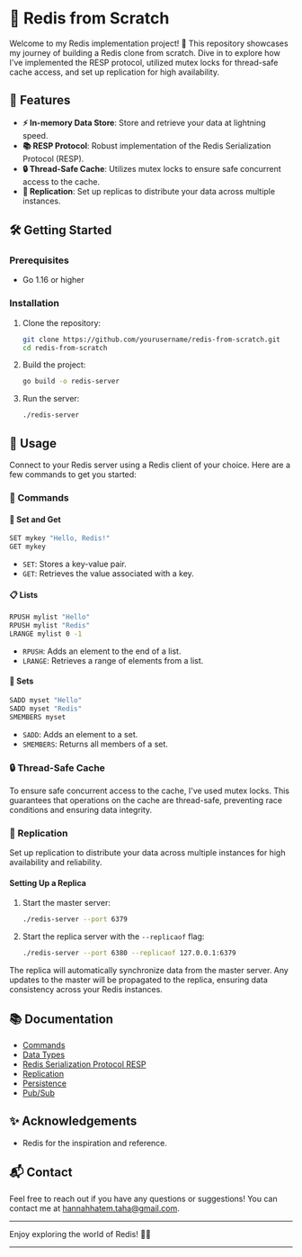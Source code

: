 # 🚀 Redis from Scratch

Welcome to my Redis implementation project! 🎉 This repository showcases my journey of building a Redis clone from scratch. Dive in to explore how I've implemented the RESP protocol, utilized mutex locks for thread-safe cache access, and set up replication for high availability.

## 🌟 Features

- **⚡ In-memory Data Store**: Store and retrieve your data at lightning speed.
- **📚 RESP Protocol**: Robust implementation of the Redis Serialization Protocol (RESP).
- **🔒 Thread-Safe Cache**: Utilizes mutex locks to ensure safe concurrent access to the cache.
- **🔁 Replication**: Set up replicas to distribute your data across multiple instances.

## 🛠️ Getting Started

### Prerequisites

- Go 1.16 or higher

### Installation

1. Clone the repository:

    ```sh
    git clone https://github.com/yourusername/redis-from-scratch.git
    cd redis-from-scratch
    ```

2. Build the project:

    ```sh
    go build -o redis-server
    ```

3. Run the server:

    ```sh
    ./redis-server
    ```

## 🚀 Usage

Connect to your Redis server using a Redis client of your choice. Here are a few commands to get you started:

### 📜 Commands

#### 🔑 Set and Get

```sh
SET mykey "Hello, Redis!"
GET mykey
```

- `SET`: Stores a key-value pair.
- `GET`: Retrieves the value associated with a key.

#### 📋 Lists

```sh
RPUSH mylist "Hello"
RPUSH mylist "Redis"
LRANGE mylist 0 -1
```

- `RPUSH`: Adds an element to the end of a list.
- `LRANGE`: Retrieves a range of elements from a list.

#### 🔗 Sets

```sh
SADD myset "Hello"
SADD myset "Redis"
SMEMBERS myset
```

- `SADD`: Adds an element to a set.
- `SMEMBERS`: Returns all members of a set.

### 🔒 Thread-Safe Cache

To ensure safe concurrent access to the cache, I've used mutex locks. This guarantees that operations on the cache are thread-safe, preventing race conditions and ensuring data integrity.

### 🔁 Replication

Set up replication to distribute your data across multiple instances for high availability and reliability.

#### Setting Up a Replica

1. Start the master server:

    ```sh
    ./redis-server --port 6379
    ```

2. Start the replica server with the `--replicaof` flag:

    ```sh
    ./redis-server --port 6380 --replicaof 127.0.0.1:6379
    ```

The replica will automatically synchronize data from the master server. Any updates to the master will be propagated to the replica, ensuring data consistency across your Redis instances.

## 📚 Documentation

- [Commands](https://redis.io/commands)
- [Data Types](https://redis.io/topics/data-types)
- [Redis Serialization Protocol RESP](https://redis.io/docs/latest/develop/reference/protocol-spec/)
- [Replication](https://redis.io/topics/replication)
- [Persistence](https://redis.io/topics/persistence)
- [Pub/Sub](https://redis.io/topics/pubsub)

## ✨ Acknowledgements

- Redis for the inspiration and reference.

## 📬 Contact

Feel free to reach out if you have any questions or suggestions! You can contact me at [hannahhatem.taha@gmail.com](mailto:hannahhatem.taha@gmail.com).

---

Enjoy exploring the world of Redis! 🚀✨

---
